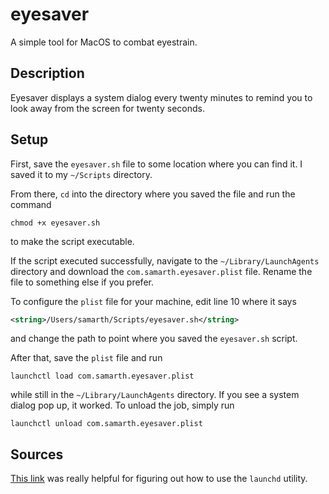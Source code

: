 # eyesaver
A simple tool for MacOS to combat eyestrain.

## Description
Eyesaver displays a system dialog every twenty minutes to remind you to look away from the screen for twenty seconds.

## Setup
First, save the `eyesaver.sh` file to some location where you can find it. I saved it to my `~/Scripts` directory.

From there, `cd` into the directory where you saved the file and run the command

    chmod +x eyesaver.sh

to make the script executable.

If the script executed successfully, navigate to the `~/Library/LaunchAgents` directory and download the `com.samarth.eyesaver.plist` file. Rename the file to something else if you prefer.

To configure the `plist` file for your machine, edit line 10 where it says

```xml
<string>/Users/samarth/Scripts/eyesaver.sh</string>
```

and change the path to point where you saved the `eyesaver.sh` script.

After that, save the `plist` file and run

    launchctl load com.samarth.eyesaver.plist

while still in the `~/Library/LaunchAgents` directory. If you see a system dialog pop up, it worked. To unload the job, simply run 

    launchctl unload com.samarth.eyesaver.plist


## Sources
[This link](https://alvinalexander.com/mac-os-x/mac-osx-startup-crontab-launchd-jobs) was really helpful for figuring out how to use the `launchd` utility.
